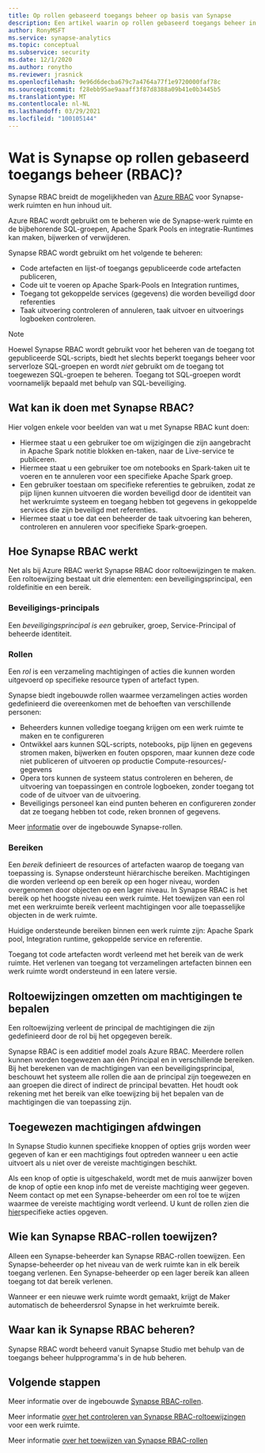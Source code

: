 ```yaml
---
title: Op rollen gebaseerd toegangs beheer op basis van Synapse
description: Een artikel waarin op rollen gebaseerd toegangs beheer in azure Synapse Analytics wordt uitgelegd
author: RonyMSFT
ms.service: synapse-analytics
ms.topic: conceptual
ms.subservice: security
ms.date: 12/1/2020
ms.author: ronytho
ms.reviewer: jrasnick
ms.openlocfilehash: 9e96d6decba679c7a4764a77f1e9720000faf78c
ms.sourcegitcommit: f28ebb95ae9aaaff3f87d8388a09b41e0b3445b5
ms.translationtype: MT
ms.contentlocale: nl-NL
ms.lasthandoff: 03/29/2021
ms.locfileid: "100105144"
---
```

# <a name="what-is-synapse-role-based-access-control-rbac"></a>Wat is Synapse op rollen gebaseerd toegangs beheer (RBAC)?

Synapse RBAC breidt de mogelijkheden van [Azure RBAC](../../role-based-access-control/overview.md) voor Synapse-werk ruimten en hun inhoud uit. 

Azure RBAC wordt gebruikt om te beheren wie de Synapse-werk ruimte en de bijbehorende SQL-groepen, Apache Spark Pools en integratie-Runtimes kan maken, bijwerken of verwijderen.

Synapse RBAC wordt gebruikt om het volgende te beheren:
- Code artefacten en lijst-of toegangs gepubliceerde code artefacten publiceren, 
- Code uit te voeren op Apache Spark-Pools en Integration runtimes,
- Toegang tot gekoppelde services (gegevens) die worden beveiligd door referenties 
- Taak uitvoering controleren of annuleren, taak uitvoer en uitvoerings logboeken controleren.  

>[!Note]
>Hoewel Synapse RBAC wordt gebruikt voor het beheren van de toegang tot gepubliceerde SQL-scripts, biedt het slechts beperkt toegangs beheer voor serverloze SQL-groepen en wordt _niet_ gebruikt om de toegang tot toegewezen SQL-groepen te beheren.  Toegang tot SQL-groepen wordt voornamelijk bepaald met behulp van SQL-beveiliging.

## <a name="what-can-i-do-with-synapse-rbac"></a>Wat kan ik doen met Synapse RBAC?

Hier volgen enkele voor beelden van wat u met Synapse RBAC kunt doen:
  - Hiermee staat u een gebruiker toe om wijzigingen die zijn aangebracht in Apache Spark notitie blokken en-taken, naar de Live-service te publiceren.
  - Hiermee staat u een gebruiker toe om notebooks en Spark-taken uit te voeren en te annuleren voor een specifieke Apache Spark groep.
  - Een gebruiker toestaan om specifieke referenties te gebruiken, zodat ze pijp lijnen kunnen uitvoeren die worden beveiligd door de identiteit van het werkruimte systeem en toegang hebben tot gegevens in gekoppelde services die zijn beveiligd met referenties. 
  - Hiermee staat u toe dat een beheerder de taak uitvoering kan beheren, controleren en annuleren voor specifieke Spark-groepen.    

## <a name="how-synapse-rbac-works"></a>Hoe Synapse RBAC werkt
Net als bij Azure RBAC werkt Synapse RBAC door roltoewijzingen te maken. Een roltoewijzing bestaat uit drie elementen: een beveiligingsprincipal, een roldefinitie en een bereik.  

### <a name="security-principals"></a>Beveiligings-principals

Een _beveiligingsprincipal is een_ gebruiker, groep, Service-Principal of beheerde identiteit.

### <a name="roles"></a>Rollen
 
Een _rol_ is een verzameling machtigingen of acties die kunnen worden uitgevoerd op specifieke resource typen of artefact typen.

Synapse biedt ingebouwde rollen waarmee verzamelingen acties worden gedefinieerd die overeenkomen met de behoeften van verschillende personen:
- Beheerders kunnen volledige toegang krijgen om een werk ruimte te maken en te configureren 
- Ontwikkel aars kunnen SQL-scripts, notebooks, pijp lijnen en gegevens stromen maken, bijwerken en fouten opsporen, maar kunnen deze code niet publiceren of uitvoeren op productie Compute-resources/-gegevens
- Opera tors kunnen de systeem status controleren en beheren, de uitvoering van toepassingen en controle logboeken, zonder toegang tot code of de uitvoer van de uitvoering.
- Beveiligings personeel kan eind punten beheren en configureren zonder dat ze toegang hebben tot code, reken bronnen of gegevens.

Meer [informatie](./synapse-workspace-synapse-rbac-roles.md) over de ingebouwde Synapse-rollen. 

### <a name="scopes"></a>Bereiken

Een _bereik_ definieert de resources of artefacten waarop de toegang van toepassing is.  Synapse ondersteunt hiërarchische bereiken.  Machtigingen die worden verleend op een bereik op een hoger niveau, worden overgenomen door objecten op een lager niveau.  In Synapse RBAC is het bereik op het hoogste niveau een werk ruimte.  Het toewijzen van een rol met een werkruimte bereik verleent machtigingen voor alle toepasselijke objecten in de werk ruimte.  

Huidige ondersteunde bereiken binnen een werk ruimte zijn: Apache Spark pool, Integration runtime, gekoppelde service en referentie. 

Toegang tot code artefacten wordt verleend met het bereik van de werk ruimte.  Het verlenen van toegang tot verzamelingen artefacten binnen een werk ruimte wordt ondersteund in een latere versie.

## <a name="resolving-role-assignments-to-determine-permissions"></a>Roltoewijzingen omzetten om machtigingen te bepalen

Een roltoewijzing verleent de principal de machtigingen die zijn gedefinieerd door de rol bij het opgegeven bereik.

Synapse RBAC is een additief model zoals Azure RBAC. Meerdere rollen kunnen worden toegewezen aan één Principal en in verschillende bereiken. Bij het berekenen van de machtigingen van een beveiligingsprincipal, beschouwt het systeem alle rollen die aan de principal zijn toegewezen en aan groepen die direct of indirect de principal bevatten.  Het houdt ook rekening met het bereik van elke toewijzing bij het bepalen van de machtigingen die van toepassing zijn.  

## <a name="enforcing-assigned-permissions"></a>Toegewezen machtigingen afdwingen

In Synapse Studio kunnen specifieke knoppen of opties grijs worden weer gegeven of kan er een machtigings fout optreden wanneer u een actie uitvoert als u niet over de vereiste machtigingen beschikt. 

Als een knop of optie is uitgeschakeld, wordt met de muis aanwijzer boven de knop of optie een knop info met de vereiste machtiging weer gegeven.  Neem contact op met een Synapse-beheerder om een rol toe te wijzen waarmee de vereiste machtiging wordt verleend. U kunt de rollen zien die [hier](./synapse-workspace-synapse-rbac-roles.md)specifieke acties opgeven.

## <a name="who-can-assign-synapse-rbac-roles"></a>Wie kan Synapse RBAC-rollen toewijzen?

Alleen een Synapse-beheerder kan Synapse RBAC-rollen toewijzen.  Een Synapse-beheerder op het niveau van de werk ruimte kan in elk bereik toegang verlenen.  Een Synapse-beheerder op een lager bereik kan alleen toegang tot dat bereik verlenen. 

Wanneer er een nieuwe werk ruimte wordt gemaakt, krijgt de Maker automatisch de beheerdersrol Synapse in het werkruimte bereik.   

## <a name="where-do-i-manage-synapse-rbac"></a>Waar kan ik Synapse RBAC beheren?

Synapse RBAC wordt beheerd vanuit Synapse Studio met behulp van de toegangs beheer hulpprogramma's in de hub beheren. 

## <a name="next-steps"></a>Volgende stappen

Meer informatie over de ingebouwde [Synapse RBAC-rollen](./synapse-workspace-synapse-rbac-roles.md).

Meer informatie [over het controleren van Synapse RBAC-roltoewijzingen](./how-to-review-synapse-rbac-role-assignments.md) voor een werk ruimte.

Meer informatie [over het toewijzen van Synapse RBAC-rollen](./how-to-manage-synapse-rbac-role-assignments.md)